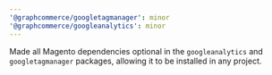 ```yaml
---
'@graphcommerce/googletagmanager': minor
'@graphcommerce/googleanalytics': minor
---
```


Made all Magento dependencies optional in the `googleanalytics` and `googletagmanager` packages, allowing it to be installed in any project.
